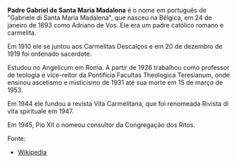 **Padre Gabriel de Santa Maria Madalena** é o nome em português de "Gabriele di Santa Maria Madalena", que nasceu na Bélgica, em 24 de janeiro de 1893 como Adriano de Vos. Ele era um padre católico romano e carmelita.
 
Em 1910 ele se juntou aos Carmelitas Descalços e em 20 de dezembro de 1919 foi  ordenado sacerdote.
 
Estudou no Angelicum em Roma. A partir de 1926 trabalhou como professor de teologia e vice-reitor da Pontifícia Facultas Theologica Teresianum, onde ensinou ascetismo e misticismo de 1931 até sua morte em 15 de março de 1953.
 
Em 1944 ele fundou a revista Vita Carmelitana, que foi renomeada Rivista di vita spirituale em 1947.
 
Em 1945, Pio XII o nomeou consultor da Congregação dos Ritos.
 
Fonte:
- [Wikipedia](https://de.wikipedia.org/wiki/Gabriele_di_Santa_Maria_Magdalena)